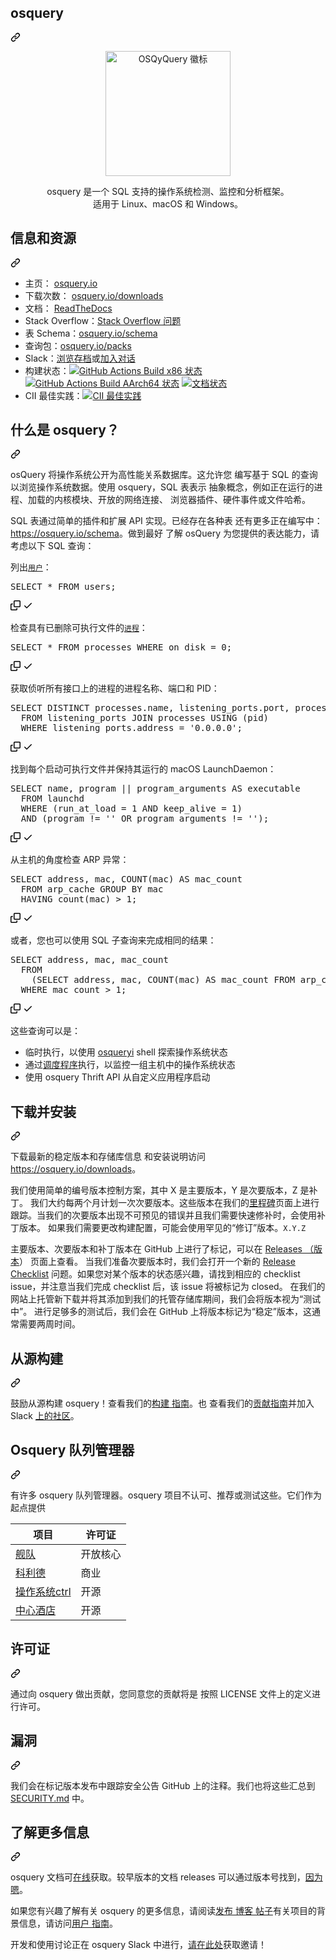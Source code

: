 <div class="Box-sc-g0xbh4-0 QkQOb js-snippet-clipboard-copy-unpositioned" data-hpc="true"><article class="markdown-body entry-content container-lg" itemprop="text"><div class="markdown-heading" dir="auto"><h1 tabindex="-1" class="heading-element" dir="auto" _msttexthash="103168" _msthash="350">osquery</h1><a id="user-content-osquery" class="anchor" aria-label="永久链接： osquery" href="#osquery" _mstaria-label="352833" _msthash="351"><svg class="octicon octicon-link" viewBox="0 0 16 16" version="1.1" width="16" height="16" aria-hidden="true"><path d="m7.775 3.275 1.25-1.25a3.5 3.5 0 1 1 4.95 4.95l-2.5 2.5a3.5 3.5 0 0 1-4.95 0 .751.751 0 0 1 .018-1.042.751.751 0 0 1 1.042-.018 1.998 1.998 0 0 0 2.83 0l2.5-2.5a2.002 2.002 0 0 0-2.83-2.83l-1.25 1.25a.751.751 0 0 1-1.042-.018.751.751 0 0 1-.018-1.042Zm-4.69 9.64a1.998 1.998 0 0 0 2.83 0l1.25-1.25a.751.751 0 0 1 1.042.018.751.751 0 0 1 .018 1.042l-1.25 1.25a3.5 3.5 0 1 1-4.95-4.95l2.5-2.5a3.5 3.5 0 0 1 4.95 0 .751.751 0 0 1-.018 1.042.751.751 0 0 1-1.042.018 1.998 1.998 0 0 0-2.83 0l-2.5 2.5a1.998 1.998 0 0 0 0 2.83Z"></path></svg></a></div>
<p align="center" dir="auto">
<a target="_blank" rel="noopener noreferrer" href="https://github.com/osquery/osquery/raw/master/docs/img/logo-2x-dark.png"><img alt="OSQyQuery 徽标" width="200" src="https://github.com/osquery/osquery/raw/master/docs/img/logo-2x-dark.png" style="max-width: 100%;" _mstalt="190424" _msthash="352"></a>
</p>
<p align="center" dir="auto" _msttexthash="253903702" _msthash="353">osquery 是一个 SQL 支持的操作系统检测、监控和分析框架。<br _istranslated="1">适用于 Linux、macOS 和 Windows。</p>
<div class="markdown-heading" dir="auto"><h2 tabindex="-1" class="heading-element" dir="auto" _msttexthash="15709447" _msthash="354">信息和资源</h2><a id="user-content-information-and-resources" class="anchor" aria-label="永久链接： 信息和资源" href="#information-and-resources" _mstaria-label="1044914" _msthash="355"><svg class="octicon octicon-link" viewBox="0 0 16 16" version="1.1" width="16" height="16" aria-hidden="true"><path d="m7.775 3.275 1.25-1.25a3.5 3.5 0 1 1 4.95 4.95l-2.5 2.5a3.5 3.5 0 0 1-4.95 0 .751.751 0 0 1 .018-1.042.751.751 0 0 1 1.042-.018 1.998 1.998 0 0 0 2.83 0l2.5-2.5a2.002 2.002 0 0 0-2.83-2.83l-1.25 1.25a.751.751 0 0 1-1.042-.018.751.751 0 0 1-.018-1.042Zm-4.69 9.64a1.998 1.998 0 0 0 2.83 0l1.25-1.25a.751.751 0 0 1 1.042.018.751.751 0 0 1 .018 1.042l-1.25 1.25a3.5 3.5 0 1 1-4.95-4.95l2.5-2.5a3.5 3.5 0 0 1 4.95 0 .751.751 0 0 1-.018 1.042.751.751 0 0 1-1.042.018 1.998 1.998 0 0 0-2.83 0l-2.5 2.5a1.998 1.998 0 0 0 0 2.83Z"></path></svg></a></div>
<ul dir="auto">
<li _msttexthash="13718484" _msthash="356">主页： <a href="https://osquery.io" rel="nofollow" _istranslated="1">osquery.io</a></li>
<li _msttexthash="22139312" _msthash="357">下载次数： <a href="https://osquery.io/downloads" rel="nofollow" _istranslated="1">osquery.io/downloads</a></li>
<li _msttexthash="12994241" _msthash="358">文档： <a href="https://osquery.readthedocs.org" rel="nofollow" _istranslated="1">ReadTheDocs</a></li>
<li _msttexthash="52429884" _msthash="359">Stack Overflow：<a href="https://stackoverflow.com/questions/tagged/osquery" rel="nofollow" _istranslated="1">Stack Overflow 问题</a></li>
<li _msttexthash="15656134" _msthash="360">表 Schema：<a href="https://osquery.io/schema" rel="nofollow" _istranslated="1">osquery.io/schema</a></li>
<li _msttexthash="17509258" _msthash="361">查询包：<a href="https://github.com/osquery/osquery/tree/master/packs" _istranslated="1">osquery.io/packs</a></li>
<li _msttexthash="63055018" _msthash="362">Slack：<a href="https://chat.osquery.io/c/general" rel="nofollow" _istranslated="1">浏览存档</a>或<a href="https://join.slack.com/t/osquery/shared_invite/zt-1wi6cdgf7-zR2wt7FZ0ClHj6tEym6KFQ" rel="nofollow" _istranslated="1">加入对话</a></li>
<li><font _mstmutation="1" _msttexthash="20909746" _msthash="366">构建状态：</font><a href="https://github.com/osquery/osquery/actions/workflows/hosted_runners.yml"><img src="https://github.com/osquery/osquery/actions/workflows/hosted_runners.yml/badge.svg?branch=master" alt="GitHub Actions Build x86 状态" style="max-width: 100%;" _mstalt="700505" _msthash="363"></a> <a href="https://github.com/osquery/osquery/actions/workflows/self_hosted_runners.yml"><img src="https://github.com/osquery/osquery/actions/workflows/self_hosted_runners.yml/badge.svg?branch=master" alt="GitHub Actions Build AArch64 状态" style="max-width: 100%;" _mstalt="857480" _msthash="364"></a> <a href="https://osquery.readthedocs.io/en/latest/?badge=latest" rel="nofollow"><img src="https://camo.githubusercontent.com/da6a96b456e252ede4a1b18626704035e893ca9aee46dd767467e81a9cb04cb9/68747470733a2f2f72656164746865646f63732e6f72672f70726f6a656374732f6f7371756572792f62616467652f3f76657273696f6e3d6c6174657374" alt="文档状态" data-canonical-src="https://readthedocs.org/projects/osquery/badge/?version=latest" style="max-width: 100%;" _mstalt="424515" _msthash="365"></a></li>
<li><font _mstmutation="1" _msttexthash="28044692" _msthash="368">CII 最佳实践：</font><a href="https://bestpractices.coreinfrastructure.org/projects/3125" rel="nofollow"><img src="https://camo.githubusercontent.com/2cfdb2256fec15969b897eec5ce4ce662c760d89c0fe678cc4acc02da8cf2059/68747470733a2f2f626573747072616374696365732e636f7265696e6672617374727563747572652e6f72672f70726f6a656374732f333132352f6261646765" alt="CII 最佳实践" data-canonical-src="https://bestpractices.coreinfrastructure.org/projects/3125/badge" style="max-width: 100%;" _mstalt="300924" _msthash="367"></a></li>
</ul>
<div class="markdown-heading" dir="auto"><h2 tabindex="-1" class="heading-element" dir="auto" _msttexthash="21547110" _msthash="369">什么是 osquery？</h2><a id="user-content-what-is-osquery" class="anchor" aria-label="永久链接：什么是 osquery？" href="#what-is-osquery" _mstaria-label="598416" _msthash="370"><svg class="octicon octicon-link" viewBox="0 0 16 16" version="1.1" width="16" height="16" aria-hidden="true"><path d="m7.775 3.275 1.25-1.25a3.5 3.5 0 1 1 4.95 4.95l-2.5 2.5a3.5 3.5 0 0 1-4.95 0 .751.751 0 0 1 .018-1.042.751.751 0 0 1 1.042-.018 1.998 1.998 0 0 0 2.83 0l2.5-2.5a2.002 2.002 0 0 0-2.83-2.83l-1.25 1.25a.751.751 0 0 1-1.042-.018.751.751 0 0 1-.018-1.042Zm-4.69 9.64a1.998 1.998 0 0 0 2.83 0l1.25-1.25a.751.751 0 0 1 1.042.018.751.751 0 0 1 .018 1.042l-1.25 1.25a3.5 3.5 0 1 1-4.95-4.95l2.5-2.5a3.5 3.5 0 0 1 4.95 0 .751.751 0 0 1-.018 1.042.751.751 0 0 1-1.042.018 1.998 1.998 0 0 0-2.83 0l-2.5 2.5a1.998 1.998 0 0 0 0 2.83Z"></path></svg></a></div>
<p dir="auto" _msttexthash="2100840417" _msthash="371">osQuery 将操作系统公开为高性能关系数据库。这允许您
编写基于 SQL 的查询以浏览操作系统数据。使用 osquery，SQL 表表示
抽象概念，例如正在运行的进程、加载的内核模块、开放的网络连接、
浏览器插件、硬件事件或文件哈希。</p>
<p dir="auto" _msttexthash="1161967950" _msthash="372">SQL 表通过简单的插件和扩展 API 实现。已经存在各种表
还有更多正在编写中：<a href="https://osquery.io/schema/" rel="nofollow" _istranslated="1">https://osquery.io/schema</a>。做到最好
了解 osQuery 为您提供的表达能力，请考虑以下 SQL
查询：</p>
<p dir="auto" _msttexthash="20211321" _msthash="373">列出<a href="https://osquery.io/schema/current#users" rel="nofollow" _istranslated="1"><code _istranslated="1">用户</code></a>：</p>
<div class="highlight highlight-source-sql notranslate position-relative overflow-auto" dir="auto"><pre><span class="pl-k">SELECT</span> <span class="pl-k">*</span> <span class="pl-k">FROM</span> users;</pre><div class="zeroclipboard-container">
    <clipboard-copy aria-label="Copy" class="ClipboardButton btn btn-invisible js-clipboard-copy m-2 p-0 d-flex flex-justify-center flex-items-center" data-copy-feedback="Copied!" data-tooltip-direction="w" value="SELECT * FROM users;" tabindex="0" role="button">
      <svg aria-hidden="true" height="16" viewBox="0 0 16 16" version="1.1" width="16" data-view-component="true" class="octicon octicon-copy js-clipboard-copy-icon">
    <path d="M0 6.75C0 5.784.784 5 1.75 5h1.5a.75.75 0 0 1 0 1.5h-1.5a.25.25 0 0 0-.25.25v7.5c0 .138.112.25.25.25h7.5a.25.25 0 0 0 .25-.25v-1.5a.75.75 0 0 1 1.5 0v1.5A1.75 1.75 0 0 1 9.25 16h-7.5A1.75 1.75 0 0 1 0 14.25Z"></path><path d="M5 1.75C5 .784 5.784 0 6.75 0h7.5C15.216 0 16 .784 16 1.75v7.5A1.75 1.75 0 0 1 14.25 11h-7.5A1.75 1.75 0 0 1 5 9.25Zm1.75-.25a.25.25 0 0 0-.25.25v7.5c0 .138.112.25.25.25h7.5a.25.25 0 0 0 .25-.25v-7.5a.25.25 0 0 0-.25-.25Z"></path>
</svg>
      <svg aria-hidden="true" height="16" viewBox="0 0 16 16" version="1.1" width="16" data-view-component="true" class="octicon octicon-check js-clipboard-check-icon color-fg-success d-none">
    <path d="M13.78 4.22a.75.75 0 0 1 0 1.06l-7.25 7.25a.75.75 0 0 1-1.06 0L2.22 9.28a.751.751 0 0 1 .018-1.042.751.751 0 0 1 1.042-.018L6 10.94l6.72-6.72a.75.75 0 0 1 1.06 0Z"></path>
</svg>
    </clipboard-copy>
  </div></div>
<p dir="auto" _msttexthash="95131140" _msthash="374">检查具有已删除可执行文件的<a href="https://osquery.io/schema/current#processes" rel="nofollow" _istranslated="1"><code _istranslated="1">进程</code></a>：</p>
<div class="highlight highlight-source-sql notranslate position-relative overflow-auto" dir="auto"><pre><span class="pl-k">SELECT</span> <span class="pl-k">*</span> <span class="pl-k">FROM</span> processes <span class="pl-k">WHERE</span> on_disk <span class="pl-k">=</span> <span class="pl-c1">0</span>;</pre><div class="zeroclipboard-container">
    <clipboard-copy aria-label="Copy" class="ClipboardButton btn btn-invisible js-clipboard-copy m-2 p-0 d-flex flex-justify-center flex-items-center" data-copy-feedback="Copied!" data-tooltip-direction="w" value="SELECT * FROM processes WHERE on_disk = 0;" tabindex="0" role="button">
      <svg aria-hidden="true" height="16" viewBox="0 0 16 16" version="1.1" width="16" data-view-component="true" class="octicon octicon-copy js-clipboard-copy-icon">
    <path d="M0 6.75C0 5.784.784 5 1.75 5h1.5a.75.75 0 0 1 0 1.5h-1.5a.25.25 0 0 0-.25.25v7.5c0 .138.112.25.25.25h7.5a.25.25 0 0 0 .25-.25v-1.5a.75.75 0 0 1 1.5 0v1.5A1.75 1.75 0 0 1 9.25 16h-7.5A1.75 1.75 0 0 1 0 14.25Z"></path><path d="M5 1.75C5 .784 5.784 0 6.75 0h7.5C15.216 0 16 .784 16 1.75v7.5A1.75 1.75 0 0 1 14.25 11h-7.5A1.75 1.75 0 0 1 5 9.25Zm1.75-.25a.25.25 0 0 0-.25.25v7.5c0 .138.112.25.25.25h7.5a.25.25 0 0 0 .25-.25v-7.5a.25.25 0 0 0-.25-.25Z"></path>
</svg>
      <svg aria-hidden="true" height="16" viewBox="0 0 16 16" version="1.1" width="16" data-view-component="true" class="octicon octicon-check js-clipboard-check-icon color-fg-success d-none">
    <path d="M13.78 4.22a.75.75 0 0 1 0 1.06l-7.25 7.25a.75.75 0 0 1-1.06 0L2.22 9.28a.751.751 0 0 1 .018-1.042.751.751 0 0 1 1.042-.018L6 10.94l6.72-6.72a.75.75 0 0 1 1.06 0Z"></path>
</svg>
    </clipboard-copy>
  </div></div>
<p dir="auto" _msttexthash="148479526" _msthash="375">获取侦听所有接口上的进程的进程名称、端口和 PID：</p>
<div class="highlight highlight-source-sql notranslate position-relative overflow-auto" dir="auto"><pre><span class="pl-k">SELECT DISTINCT</span> <span class="pl-c1">processes</span>.<span class="pl-c1">name</span>, <span class="pl-c1">listening_ports</span>.<span class="pl-c1">port</span>, <span class="pl-c1">processes</span>.<span class="pl-c1">pid</span>
  <span class="pl-k">FROM</span> listening_ports <span class="pl-k">JOIN</span> processes USING (pid)
  <span class="pl-k">WHERE</span> <span class="pl-c1">listening_ports</span>.<span class="pl-c1">address</span> <span class="pl-k">=</span> <span class="pl-s"><span class="pl-pds">'</span>0.0.0.0<span class="pl-pds">'</span></span>;</pre><div class="zeroclipboard-container">
    <clipboard-copy aria-label="Copy" class="ClipboardButton btn btn-invisible js-clipboard-copy m-2 p-0 d-flex flex-justify-center flex-items-center" data-copy-feedback="Copied!" data-tooltip-direction="w" value="SELECT DISTINCT processes.name, listening_ports.port, processes.pid
  FROM listening_ports JOIN processes USING (pid)
  WHERE listening_ports.address = '0.0.0.0';" tabindex="0" role="button">
      <svg aria-hidden="true" height="16" viewBox="0 0 16 16" version="1.1" width="16" data-view-component="true" class="octicon octicon-copy js-clipboard-copy-icon">
    <path d="M0 6.75C0 5.784.784 5 1.75 5h1.5a.75.75 0 0 1 0 1.5h-1.5a.25.25 0 0 0-.25.25v7.5c0 .138.112.25.25.25h7.5a.25.25 0 0 0 .25-.25v-1.5a.75.75 0 0 1 1.5 0v1.5A1.75 1.75 0 0 1 9.25 16h-7.5A1.75 1.75 0 0 1 0 14.25Z"></path><path d="M5 1.75C5 .784 5.784 0 6.75 0h7.5C15.216 0 16 .784 16 1.75v7.5A1.75 1.75 0 0 1 14.25 11h-7.5A1.75 1.75 0 0 1 5 9.25Zm1.75-.25a.25.25 0 0 0-.25.25v7.5c0 .138.112.25.25.25h7.5a.25.25 0 0 0 .25-.25v-7.5a.25.25 0 0 0-.25-.25Z"></path>
</svg>
      <svg aria-hidden="true" height="16" viewBox="0 0 16 16" version="1.1" width="16" data-view-component="true" class="octicon octicon-check js-clipboard-check-icon color-fg-success d-none">
    <path d="M13.78 4.22a.75.75 0 0 1 0 1.06l-7.25 7.25a.75.75 0 0 1-1.06 0L2.22 9.28a.751.751 0 0 1 .018-1.042.751.751 0 0 1 1.042-.018L6 10.94l6.72-6.72a.75.75 0 0 1 1.06 0Z"></path>
</svg>
    </clipboard-copy>
  </div></div>
<p dir="auto" _msttexthash="131384448" _msthash="376">找到每个启动可执行文件并保持其运行的 macOS LaunchDaemon：</p>
<div class="highlight highlight-source-sql notranslate position-relative overflow-auto" dir="auto"><pre><span class="pl-k">SELECT</span> name, program <span class="pl-k">||</span> program_arguments <span class="pl-k">AS</span> executable
  <span class="pl-k">FROM</span> launchd
  <span class="pl-k">WHERE</span> (run_at_load <span class="pl-k">=</span> <span class="pl-c1">1</span> <span class="pl-k">AND</span> keep_alive <span class="pl-k">=</span> <span class="pl-c1">1</span>)
  <span class="pl-k">AND</span> (program <span class="pl-k">!=</span> <span class="pl-s"><span class="pl-pds">'</span><span class="pl-pds">'</span></span> <span class="pl-k">OR</span> program_arguments <span class="pl-k">!=</span> <span class="pl-s"><span class="pl-pds">'</span><span class="pl-pds">'</span></span>);</pre><div class="zeroclipboard-container">
    <clipboard-copy aria-label="Copy" class="ClipboardButton btn btn-invisible js-clipboard-copy m-2 p-0 d-flex flex-justify-center flex-items-center" data-copy-feedback="Copied!" data-tooltip-direction="w" value="SELECT name, program || program_arguments AS executable
  FROM launchd
  WHERE (run_at_load = 1 AND keep_alive = 1)
  AND (program != '' OR program_arguments != '');" tabindex="0" role="button">
      <svg aria-hidden="true" height="16" viewBox="0 0 16 16" version="1.1" width="16" data-view-component="true" class="octicon octicon-copy js-clipboard-copy-icon">
    <path d="M0 6.75C0 5.784.784 5 1.75 5h1.5a.75.75 0 0 1 0 1.5h-1.5a.25.25 0 0 0-.25.25v7.5c0 .138.112.25.25.25h7.5a.25.25 0 0 0 .25-.25v-1.5a.75.75 0 0 1 1.5 0v1.5A1.75 1.75 0 0 1 9.25 16h-7.5A1.75 1.75 0 0 1 0 14.25Z"></path><path d="M5 1.75C5 .784 5.784 0 6.75 0h7.5C15.216 0 16 .784 16 1.75v7.5A1.75 1.75 0 0 1 14.25 11h-7.5A1.75 1.75 0 0 1 5 9.25Zm1.75-.25a.25.25 0 0 0-.25.25v7.5c0 .138.112.25.25.25h7.5a.25.25 0 0 0 .25-.25v-7.5a.25.25 0 0 0-.25-.25Z"></path>
</svg>
      <svg aria-hidden="true" height="16" viewBox="0 0 16 16" version="1.1" width="16" data-view-component="true" class="octicon octicon-check js-clipboard-check-icon color-fg-success d-none">
    <path d="M13.78 4.22a.75.75 0 0 1 0 1.06l-7.25 7.25a.75.75 0 0 1-1.06 0L2.22 9.28a.751.751 0 0 1 .018-1.042.751.751 0 0 1 1.042-.018L6 10.94l6.72-6.72a.75.75 0 0 1 1.06 0Z"></path>
</svg>
    </clipboard-copy>
  </div></div>
<p dir="auto" _msttexthash="57828407" _msthash="377">从主机的角度检查 ARP 异常：</p>
<div class="highlight highlight-source-sql notranslate position-relative overflow-auto" dir="auto"><pre><span class="pl-k">SELECT</span> address, mac, <span class="pl-c1">COUNT</span>(mac) <span class="pl-k">AS</span> mac_count
  <span class="pl-k">FROM</span> arp_cache <span class="pl-k">GROUP BY</span> mac
  <span class="pl-k">HAVING</span> <span class="pl-c1">count</span>(mac) <span class="pl-k">&gt;</span> <span class="pl-c1">1</span>;</pre><div class="zeroclipboard-container">
    <clipboard-copy aria-label="Copy" class="ClipboardButton btn btn-invisible js-clipboard-copy m-2 p-0 d-flex flex-justify-center flex-items-center" data-copy-feedback="Copied!" data-tooltip-direction="w" value="SELECT address, mac, COUNT(mac) AS mac_count
  FROM arp_cache GROUP BY mac
  HAVING count(mac) > 1;" tabindex="0" role="button">
      <svg aria-hidden="true" height="16" viewBox="0 0 16 16" version="1.1" width="16" data-view-component="true" class="octicon octicon-copy js-clipboard-copy-icon">
    <path d="M0 6.75C0 5.784.784 5 1.75 5h1.5a.75.75 0 0 1 0 1.5h-1.5a.25.25 0 0 0-.25.25v7.5c0 .138.112.25.25.25h7.5a.25.25 0 0 0 .25-.25v-1.5a.75.75 0 0 1 1.5 0v1.5A1.75 1.75 0 0 1 9.25 16h-7.5A1.75 1.75 0 0 1 0 14.25Z"></path><path d="M5 1.75C5 .784 5.784 0 6.75 0h7.5C15.216 0 16 .784 16 1.75v7.5A1.75 1.75 0 0 1 14.25 11h-7.5A1.75 1.75 0 0 1 5 9.25Zm1.75-.25a.25.25 0 0 0-.25.25v7.5c0 .138.112.25.25.25h7.5a.25.25 0 0 0 .25-.25v-7.5a.25.25 0 0 0-.25-.25Z"></path>
</svg>
      <svg aria-hidden="true" height="16" viewBox="0 0 16 16" version="1.1" width="16" data-view-component="true" class="octicon octicon-check js-clipboard-check-icon color-fg-success d-none">
    <path d="M13.78 4.22a.75.75 0 0 1 0 1.06l-7.25 7.25a.75.75 0 0 1-1.06 0L2.22 9.28a.751.751 0 0 1 .018-1.042.751.751 0 0 1 1.042-.018L6 10.94l6.72-6.72a.75.75 0 0 1 1.06 0Z"></path>
</svg>
    </clipboard-copy>
  </div></div>
<p dir="auto" _msttexthash="155770823" _msthash="378">或者，您也可以使用 SQL 子查询来完成相同的结果：</p>
<div class="highlight highlight-source-sql notranslate position-relative overflow-auto" dir="auto"><pre><span class="pl-k">SELECT</span> address, mac, mac_count
  <span class="pl-k">FROM</span>
    (<span class="pl-k">SELECT</span> address, mac, <span class="pl-c1">COUNT</span>(mac) <span class="pl-k">AS</span> mac_count <span class="pl-k">FROM</span> arp_cache <span class="pl-k">GROUP BY</span> mac)
  <span class="pl-k">WHERE</span> mac_count <span class="pl-k">&gt;</span> <span class="pl-c1">1</span>;</pre><div class="zeroclipboard-container">
    <clipboard-copy aria-label="Copy" class="ClipboardButton btn btn-invisible js-clipboard-copy m-2 p-0 d-flex flex-justify-center flex-items-center" data-copy-feedback="Copied!" data-tooltip-direction="w" value="SELECT address, mac, mac_count
  FROM
    (SELECT address, mac, COUNT(mac) AS mac_count FROM arp_cache GROUP BY mac)
  WHERE mac_count > 1;" tabindex="0" role="button">
      <svg aria-hidden="true" height="16" viewBox="0 0 16 16" version="1.1" width="16" data-view-component="true" class="octicon octicon-copy js-clipboard-copy-icon">
    <path d="M0 6.75C0 5.784.784 5 1.75 5h1.5a.75.75 0 0 1 0 1.5h-1.5a.25.25 0 0 0-.25.25v7.5c0 .138.112.25.25.25h7.5a.25.25 0 0 0 .25-.25v-1.5a.75.75 0 0 1 1.5 0v1.5A1.75 1.75 0 0 1 9.25 16h-7.5A1.75 1.75 0 0 1 0 14.25Z"></path><path d="M5 1.75C5 .784 5.784 0 6.75 0h7.5C15.216 0 16 .784 16 1.75v7.5A1.75 1.75 0 0 1 14.25 11h-7.5A1.75 1.75 0 0 1 5 9.25Zm1.75-.25a.25.25 0 0 0-.25.25v7.5c0 .138.112.25.25.25h7.5a.25.25 0 0 0 .25-.25v-7.5a.25.25 0 0 0-.25-.25Z"></path>
</svg>
      <svg aria-hidden="true" height="16" viewBox="0 0 16 16" version="1.1" width="16" data-view-component="true" class="octicon octicon-check js-clipboard-check-icon color-fg-success d-none">
    <path d="M13.78 4.22a.75.75 0 0 1 0 1.06l-7.25 7.25a.75.75 0 0 1-1.06 0L2.22 9.28a.751.751 0 0 1 .018-1.042.751.751 0 0 1 1.042-.018L6 10.94l6.72-6.72a.75.75 0 0 1 1.06 0Z"></path>
</svg>
    </clipboard-copy>
  </div></div>
<p dir="auto" _msttexthash="35740952" _msthash="379">这些查询可以是：</p>
<ul dir="auto">
<li _msttexthash="124812740" _msthash="380">临时执行，以使用 <a href="https://osquery.readthedocs.org/en/latest/introduction/using-osqueryi/" rel="nofollow" _istranslated="1">osqueryi</a> shell 探索操作系统状态</li>
<li _msttexthash="163811596" _msthash="381">通过<a href="https://osquery.readthedocs.org/en/latest/introduction/using-osqueryd/" rel="nofollow" _istranslated="1">调度程序</a>执行，以监控一组主机中的操作系统状态</li>
<li _msttexthash="100718982" _msthash="382">使用 osquery Thrift API 从自定义应用程序启动</li>
</ul>
<div class="markdown-heading" dir="auto"><h2 tabindex="-1" class="heading-element" dir="auto" _msttexthash="16520764" _msthash="383">下载并安装</h2><a id="user-content-download--install" class="anchor" aria-label="永久链接：下载并安装" href="#download--install" _mstaria-label="826501" _msthash="384"><svg class="octicon octicon-link" viewBox="0 0 16 16" version="1.1" width="16" height="16" aria-hidden="true"><path d="m7.775 3.275 1.25-1.25a3.5 3.5 0 1 1 4.95 4.95l-2.5 2.5a3.5 3.5 0 0 1-4.95 0 .751.751 0 0 1 .018-1.042.751.751 0 0 1 1.042-.018 1.998 1.998 0 0 0 2.83 0l2.5-2.5a2.002 2.002 0 0 0-2.83-2.83l-1.25 1.25a.751.751 0 0 1-1.042-.018.751.751 0 0 1-.018-1.042Zm-4.69 9.64a1.998 1.998 0 0 0 2.83 0l1.25-1.25a.751.751 0 0 1 1.042.018.751.751 0 0 1 .018 1.042l-1.25 1.25a3.5 3.5 0 1 1-4.95-4.95l2.5-2.5a3.5 3.5 0 0 1 4.95 0 .751.751 0 0 1-.018 1.042.751.751 0 0 1-1.042.018 1.998 1.998 0 0 0-2.83 0l-2.5 2.5a1.998 1.998 0 0 0 0 2.83Z"></path></svg></a></div>
<p dir="auto" _msttexthash="150079709" _msthash="385">下载最新的稳定版本和存储库信息
和安装说明访问 <a href="https://osquery.io/downloads/" rel="nofollow" _istranslated="1">https://osquery.io/downloads</a>。</p>
<p dir="auto"><font _mstmutation="1" _msttexthash="3777183683" _msthash="386">我们使用简单的编号版本控制方案，其中 X 是主要版本，Y 是次要版本，Z 是补丁。
我们大约每两个月计划一次次要版本。这些版本在我们的<a href="https://github.com/osquery/osquery/milestones" _mstmutation="1" _istranslated="1">里程碑</a>页面上进行跟踪。当我们的次要版本出现不可预见的错误并且我们需要快速修补时，会使用补丁版本。
如果我们需要更改构建配置，可能会使用罕见的“修订”版本。</font><code>X.Y.Z</code></p>
<p dir="auto" _msttexthash="8822238841" _msthash="387">主要版本、次要版本和补丁版本在 GitHub 上进行了标记，可以在 <a href="https://github.com/osquery/osquery/releases" _istranslated="1">Releases （版本</a>） 页面上查看。
当我们准备次要版本时，我们会打开一个新的 <a href="https://github.com/osquery/osquery/blob/master/.github/ISSUE_TEMPLATE/New_Release.md" _istranslated="1">Release Checklist</a> 问题。如果您对某个版本的状态感兴趣，请找到相应的 checklist issue，并注意当我们完成 checklist 后，该 issue 将被标记为 closed。
在我们的网站上托管新下载并将其添加到我们的托管存储库期间，我们会将版本视为“测试中”。
进行足够多的测试后，我们会在 GitHub 上将版本标记为“稳定”版本，这通常需要两周时间。</p>
<div class="markdown-heading" dir="auto"><h2 tabindex="-1" class="heading-element" dir="auto" _msttexthash="11040770" _msthash="388">从源构建</h2><a id="user-content-build-from-source" class="anchor" aria-label="永久链接：从源码构建" href="#build-from-source" _mstaria-label="646009" _msthash="389"><svg class="octicon octicon-link" viewBox="0 0 16 16" version="1.1" width="16" height="16" aria-hidden="true"><path d="m7.775 3.275 1.25-1.25a3.5 3.5 0 1 1 4.95 4.95l-2.5 2.5a3.5 3.5 0 0 1-4.95 0 .751.751 0 0 1 .018-1.042.751.751 0 0 1 1.042-.018 1.998 1.998 0 0 0 2.83 0l2.5-2.5a2.002 2.002 0 0 0-2.83-2.83l-1.25 1.25a.751.751 0 0 1-1.042-.018.751.751 0 0 1-.018-1.042Zm-4.69 9.64a1.998 1.998 0 0 0 2.83 0l1.25-1.25a.751.751 0 0 1 1.042.018.751.751 0 0 1 .018 1.042l-1.25 1.25a3.5 3.5 0 1 1-4.95-4.95l2.5-2.5a3.5 3.5 0 0 1 4.95 0 .751.751 0 0 1-.018 1.042.751.751 0 0 1-1.042.018 1.998 1.998 0 0 0-2.83 0l-2.5 2.5a1.998 1.998 0 0 0 0 2.83Z"></path></svg></a></div>
<p dir="auto" _msttexthash="350751284" _msthash="390">鼓励从源构建 osquery！查看我们的<a href="https://osquery.readthedocs.io/en/latest/development/building/" rel="nofollow" _istranslated="1">构建
指南</a>。也
查看我们的<a href="/osquery/osquery/blob/master/CONTRIBUTING.md" _istranslated="1">贡献指南</a>并加入
Slack <a href="https://join.slack.com/t/osquery/shared_invite/zt-1wi6cdgf7-zR2wt7FZ0ClHj6tEym6KFQ" rel="nofollow" _istranslated="1">上的社区</a>。</p>
<div class="markdown-heading" dir="auto"><h2 tabindex="-1" class="heading-element" dir="auto" _msttexthash="29515837" _msthash="391">Osquery 队列管理器</h2><a id="user-content-osquery-fleet-managers" class="anchor" aria-label="永久链接： Osquery 队列管理器" href="#osquery-fleet-managers" _mstaria-label="882622" _msthash="392"><svg class="octicon octicon-link" viewBox="0 0 16 16" version="1.1" width="16" height="16" aria-hidden="true"><path d="m7.775 3.275 1.25-1.25a3.5 3.5 0 1 1 4.95 4.95l-2.5 2.5a3.5 3.5 0 0 1-4.95 0 .751.751 0 0 1 .018-1.042.751.751 0 0 1 1.042-.018 1.998 1.998 0 0 0 2.83 0l2.5-2.5a2.002 2.002 0 0 0-2.83-2.83l-1.25 1.25a.751.751 0 0 1-1.042-.018.751.751 0 0 1-.018-1.042Zm-4.69 9.64a1.998 1.998 0 0 0 2.83 0l1.25-1.25a.751.751 0 0 1 1.042.018.751.751 0 0 1 .018 1.042l-1.25 1.25a3.5 3.5 0 1 1-4.95-4.95l2.5-2.5a3.5 3.5 0 0 1 4.95 0 .751.751 0 0 1-.018 1.042.751.751 0 0 1-1.042.018 1.998 1.998 0 0 0-2.83 0l-2.5 2.5a1.998 1.998 0 0 0 0 2.83Z"></path></svg></a></div>
<p dir="auto" _msttexthash="345427160" _msthash="393">有许多 osquery 队列管理器。osquery 项目不认可、推荐或测试这些。它们作为起点提供</p>
<markdown-accessiblity-table data-catalyst=""><table>
<thead>
<tr>
<th _msttexthash="6718387" _msthash="394">项目</th>
<th _msttexthash="9675445" _msthash="395">许可证</th>
</tr>
</thead>
<tbody>
<tr>
<td><a href="https://github.com/fleetdm/fleet" _msttexthash="7029672" _msthash="396">舰队</a></td>
<td _msttexthash="11217102" _msthash="397">开放核心</td>
</tr>
<tr>
<td><a href="https://www.kolide.com" rel="nofollow" _msttexthash="7892118" _msthash="398">科利德</a></td>
<td _msttexthash="4065906" _msthash="399">商业</td>
</tr>
<tr>
<td><a href="https://github.com/jmpsec/osctrl" _msttexthash="12497979" _msthash="400">操作系统ctrl</a></td>
<td _msttexthash="5156736" _msthash="401">开源</td>
</tr>
<tr>
<td><a href="https://github.com/zentralopensource/zentral" _msttexthash="11871327" _msthash="402">中心酒店</a></td>
<td _msttexthash="5156736" _msthash="403">开源</td>
</tr>
</tbody>
</table></markdown-accessiblity-table>
<div class="markdown-heading" dir="auto"><h2 tabindex="-1" class="heading-element" dir="auto" _msttexthash="9675445" _msthash="404">许可证</h2><a id="user-content-license" class="anchor" aria-label="永久链接：许可证" href="#license" _mstaria-label="331903" _msthash="405"><svg class="octicon octicon-link" viewBox="0 0 16 16" version="1.1" width="16" height="16" aria-hidden="true"><path d="m7.775 3.275 1.25-1.25a3.5 3.5 0 1 1 4.95 4.95l-2.5 2.5a3.5 3.5 0 0 1-4.95 0 .751.751 0 0 1 .018-1.042.751.751 0 0 1 1.042-.018 1.998 1.998 0 0 0 2.83 0l2.5-2.5a2.002 2.002 0 0 0-2.83-2.83l-1.25 1.25a.751.751 0 0 1-1.042-.018.751.751 0 0 1-.018-1.042Zm-4.69 9.64a1.998 1.998 0 0 0 2.83 0l1.25-1.25a.751.751 0 0 1 1.042.018.751.751 0 0 1 .018 1.042l-1.25 1.25a3.5 3.5 0 1 1-4.95-4.95l2.5-2.5a3.5 3.5 0 0 1 4.95 0 .751.751 0 0 1-.018 1.042.751.751 0 0 1-1.042.018 1.998 1.998 0 0 0-2.83 0l-2.5 2.5a1.998 1.998 0 0 0 0 2.83Z"></path></svg></a></div>
<p dir="auto" _msttexthash="322931804" _msthash="406">通过向 osquery 做出贡献，您同意您的贡献将是
按照 LICENSE 文件上的定义进行许可。</p>
<div class="markdown-heading" dir="auto"><h2 tabindex="-1" class="heading-element" dir="auto" _msttexthash="5492357" _msthash="407">漏洞</h2><a id="user-content-vulnerabilities" class="anchor" aria-label="永久链接： 漏洞" href="#vulnerabilities" _mstaria-label="643149" _msthash="408"><svg class="octicon octicon-link" viewBox="0 0 16 16" version="1.1" width="16" height="16" aria-hidden="true"><path d="m7.775 3.275 1.25-1.25a3.5 3.5 0 1 1 4.95 4.95l-2.5 2.5a3.5 3.5 0 0 1-4.95 0 .751.751 0 0 1 .018-1.042.751.751 0 0 1 1.042-.018 1.998 1.998 0 0 0 2.83 0l2.5-2.5a2.002 2.002 0 0 0-2.83-2.83l-1.25 1.25a.751.751 0 0 1-1.042-.018.751.751 0 0 1-.018-1.042Zm-4.69 9.64a1.998 1.998 0 0 0 2.83 0l1.25-1.25a.751.751 0 0 1 1.042.018.751.751 0 0 1 .018 1.042l-1.25 1.25a3.5 3.5 0 1 1-4.95-4.95l2.5-2.5a3.5 3.5 0 0 1 4.95 0 .751.751 0 0 1-.018 1.042.751.751 0 0 1-1.042.018 1.998 1.998 0 0 0-2.83 0l-2.5 2.5a1.998 1.998 0 0 0 0 2.83Z"></path></svg></a></div>
<p dir="auto" _msttexthash="272460409" _msthash="409">我们会在标记版本发布中跟踪安全公告
GitHub 上的注释。我们也将这些汇总到 <a href="/osquery/osquery/blob/master/SECURITY.md" _istranslated="1">SECURITY.md</a> 中。</p>
<div class="markdown-heading" dir="auto"><h2 tabindex="-1" class="heading-element" dir="auto" _msttexthash="18324709" _msthash="410">了解更多信息</h2><a id="user-content-learn-more" class="anchor" aria-label="永久链接：了解更多信息" href="#learn-more" _mstaria-label="403520" _msthash="411"><svg class="octicon octicon-link" viewBox="0 0 16 16" version="1.1" width="16" height="16" aria-hidden="true"><path d="m7.775 3.275 1.25-1.25a3.5 3.5 0 1 1 4.95 4.95l-2.5 2.5a3.5 3.5 0 0 1-4.95 0 .751.751 0 0 1 .018-1.042.751.751 0 0 1 1.042-.018 1.998 1.998 0 0 0 2.83 0l2.5-2.5a2.002 2.002 0 0 0-2.83-2.83l-1.25 1.25a.751.751 0 0 1-1.042-.018.751.751 0 0 1-.018-1.042Zm-4.69 9.64a1.998 1.998 0 0 0 2.83 0l1.25-1.25a.751.751 0 0 1 1.042.018.751.751 0 0 1 .018 1.042l-1.25 1.25a3.5 3.5 0 1 1-4.95-4.95l2.5-2.5a3.5 3.5 0 0 1 4.95 0 .751.751 0 0 1-.018 1.042.751.751 0 0 1-1.042.018 1.998 1.998 0 0 0-2.83 0l-2.5 2.5a1.998 1.998 0 0 0 0 2.83Z"></path></svg></a></div>
<p dir="auto" _msttexthash="323833731" _msthash="412">osquery 文档可<a href="https://osquery.readthedocs.org" rel="nofollow" _istranslated="1">在线</a>获取。较早版本的文档
releases 可以通过版本号找到，<a href="https://readthedocs.org/projects/osquery/" rel="nofollow" _istranslated="1">因为
嗯</a>。</p>
<p dir="auto" _msttexthash="545836421" _msthash="413">如果您有兴趣了解有关 osquery 的更多信息，请阅读<a href="https://code.facebook.com/posts/844436395567983/introducing-osquery/" rel="nofollow" _istranslated="1">发布
博客
帖子</a>有关项目的背景信息，请访问<a href="https://osquery.readthedocs.org/" rel="nofollow" _istranslated="1">用户
指南</a>。</p>
<p dir="auto" _msttexthash="239821829" _msthash="414">开发和使用讨论正在 osquery Slack 中进行，<a href="https://join.slack.com/t/osquery/shared_invite/zt-1wi6cdgf7-zR2wt7FZ0ClHj6tEym6KFQ" rel="nofollow" _istranslated="1">请在此处</a>获取邀请！</p>
</article></div>
